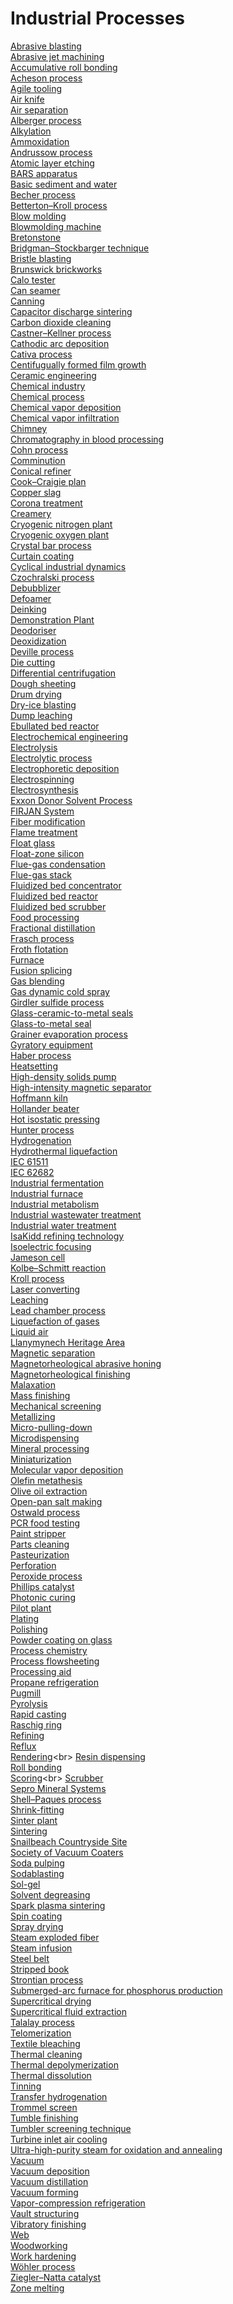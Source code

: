# Industrial Processes
[Abrasive blasting](https://en.wikipedia.org/wiki/Abrasive_blasting)<br>
[Abrasive jet machining](https://en.wikipedia.org/wiki/Abrasive_jet_machining)<br>
[Accumulative roll bonding](https://en.wikipedia.org/wiki/Accumulative_roll_bonding)<br>
[Acheson process](https://en.wikipedia.org/wiki/Acheson_process)<br>
[Agile tooling](https://en.wikipedia.org/wiki/Agile_tooling)<br>
[Air knife](https://en.wikipedia.org/wiki/Air_knife)<br>
[Air separation](https://en.wikipedia.org/wiki/Air_separation)<br>
[Alberger process](https://en.wikipedia.org/wiki/Alberger_process)<br>
[Alkylation](https://en.wikipedia.org/wiki/Alkylation)<br>
[Ammoxidation](https://en.wikipedia.org/wiki/Ammoxidation)<br>
[Andrussow process](https://en.wikipedia.org/wiki/Andrussow_process)<br>
[Atomic layer etching](https://en.wikipedia.org/wiki/Atomic_layer_etching)<br>
[BARS apparatus](https://en.wikipedia.org/wiki/BARS_apparatus)<br>
[Basic sediment and water](https://en.wikipedia.org/wiki/Basic_sediment_and_water)<br>
[Becher process](https://en.wikipedia.org/wiki/Becher_process)<br>
[Betterton–Kroll process](https://en.wikipedia.org/wiki/Betterton–Kroll_process)<br>
[Blow molding](https://en.wikipedia.org/wiki/Blow_molding)<br>
[Blowmolding machine](https://en.wikipedia.org/wiki/Blowmolding_machine)<br>
[Bretonstone](https://en.wikipedia.org/wiki/Bretonstone)<br>
[Bridgman–Stockbarger technique](https://en.wikipedia.org/wiki/Bridgman–Stockbarger_technique)<br>
[Bristle blasting](https://en.wikipedia.org/wiki/Bristle_blasting)<br>
[Brunswick brickworks](https://en.wikipedia.org/wiki/Brunswick_brickworks)<br>
[Calo tester](https://en.wikipedia.org/wiki/Calo_tester)<br>
[Can seamer](https://en.wikipedia.org/wiki/Can_seamer)<br>
[Canning](https://en.wikipedia.org/wiki/Canning)<br>
[Capacitor discharge sintering](https://en.wikipedia.org/wiki/Capacitor_discharge_sintering)<br>
[Carbon dioxide cleaning](https://en.wikipedia.org/wiki/Carbon_dioxide_cleaning)<br>
[Castner–Kellner process](https://en.wikipedia.org/wiki/Castner–Kellner_process)<br>
[Cathodic arc deposition](https://en.wikipedia.org/wiki/Cathodic_arc_deposition)<br>
[Cativa process](https://en.wikipedia.org/wiki/Cativa_process)<br>
[Centifugually formed film growth](https://en.wikipedia.org/wiki/Centifugually_formed_film_growth)<br>
[Ceramic engineering](https://en.wikipedia.org/wiki/Ceramic_engineering)<br>
[Chemical industry](https://en.wikipedia.org/wiki/Chemical_industry)<br>
[Chemical process](https://en.wikipedia.org/wiki/Chemical_process)<br>
[Chemical vapor deposition](https://en.wikipedia.org/wiki/Chemical_vapor_deposition)<br>
[Chemical vapor infiltration](https://en.wikipedia.org/wiki/Chemical_vapor_infiltration)<br>
[Chimney](https://en.wikipedia.org/wiki/Chimney)<br>
[Chromatography in blood processing](https://en.wikipedia.org/wiki/Chromatography_in_blood_processing)<br>
[Cohn process](https://en.wikipedia.org/wiki/Cohn_process)<br>
[Comminution](https://en.wikipedia.org/wiki/Comminution)<br>
[Conical refiner](https://en.wikipedia.org/wiki/Conical_refiner)<br>
[Cook–Craigie plan](https://en.wikipedia.org/wiki/Cook–Craigie_plan)<br>
[Copper slag](https://en.wikipedia.org/wiki/Copper_slag)<br>
[Corona treatment](https://en.wikipedia.org/wiki/Corona_treatment)<br>
[Creamery](https://en.wikipedia.org/wiki/Creamery)<br>
[Cryogenic nitrogen plant](https://en.wikipedia.org/wiki/Cryogenic_nitrogen_plant)<br>
[Cryogenic oxygen plant](https://en.wikipedia.org/wiki/Cryogenic_oxygen_plant)<br>
[Crystal bar process](https://en.wikipedia.org/wiki/Crystal_bar_process)<br>
[Curtain coating](https://en.wikipedia.org/wiki/Curtain_coating)<br>
[Cyclical industrial dynamics](https://en.wikipedia.org/wiki/Cyclical_industrial_dynamics)<br>
[Czochralski process](https://en.wikipedia.org/wiki/Czochralski_process)<br>
[Debubblizer](https://en.wikipedia.org/wiki/Debubblizer)<br>
[Defoamer](https://en.wikipedia.org/wiki/Defoamer)<br>
[Deinking](https://en.wikipedia.org/wiki/Deinking)<br>
[Demonstration Plant](https://en.wikipedia.org/wiki/Demonstration_Plant)<br>
[Deodoriser](https://en.wikipedia.org/wiki/Deodoriser)<br>
[Deoxidization](https://en.wikipedia.org/wiki/Deoxidization)<br>
[Deville process](https://en.wikipedia.org/wiki/Deville_process)<br>
[Die cutting](https://en.wikipedia.org/wiki/Die_cutting_(web))<br>
[Differential centrifugation](https://en.wikipedia.org/wiki/Differential_centrifugation)<br>
[Dough sheeting](https://en.wikipedia.org/wiki/Dough_sheeting)<br>
[Drum drying](https://en.wikipedia.org/wiki/Drum_drying)<br>
[Dry-ice blasting](https://en.wikipedia.org/wiki/Dry-ice_blasting)<br>
[Dump leaching](https://en.wikipedia.org/wiki/Dump_leaching)<br>
[Ebullated bed reactor](https://en.wikipedia.org/wiki/Ebullated_bed_reactor)<br>
[Electrochemical engineering](https://en.wikipedia.org/wiki/Electrochemical_engineering)<br>
[Electrolysis](https://en.wikipedia.org/wiki/Electrolysis)<br>
[Electrolytic process](https://en.wikipedia.org/wiki/Electrolytic_process)<br>
[Electrophoretic deposition](https://en.wikipedia.org/wiki/Electrophoretic_deposition)<br>
[Electrospinning](https://en.wikipedia.org/wiki/Electrospinning)<br>
[Electrosynthesis](https://en.wikipedia.org/wiki/Electrosynthesis)<br>
[Exxon Donor Solvent Process](https://en.wikipedia.org/wiki/Exxon_Donor_Solvent_Process)<br>
[FIRJAN System](https://en.wikipedia.org/wiki/FIRJAN_System)<br>
[Fiber modification](https://en.wikipedia.org/wiki/Fiber_modification)<br>
[Flame treatment](https://en.wikipedia.org/wiki/Flame_treatment)<br>
[Float glass](https://en.wikipedia.org/wiki/Float_glass)<br>
[Float-zone silicon](https://en.wikipedia.org/wiki/Float-zone_silicon)<br>
[Flue-gas condensation](https://en.wikipedia.org/wiki/Flue-gas_condensation)<br>
[Flue-gas stack](https://en.wikipedia.org/wiki/Flue-gas_stack)<br>
[Fluidized bed concentrator](https://en.wikipedia.org/wiki/Fluidized_bed_concentrator)<br>
[Fluidized bed reactor](https://en.wikipedia.org/wiki/Fluidized_bed_reactor)<br>
[Fluidized bed scrubber](https://en.wikipedia.org/wiki/Fluidized_bed_scrubber)<br>
[Food processing](https://en.wikipedia.org/wiki/Food_processing)<br>
[Fractional distillation](https://en.wikipedia.org/wiki/Fractional_distillation)<br>
[Frasch process](https://en.wikipedia.org/wiki/Frasch_process)<br>
[Froth flotation](https://en.wikipedia.org/wiki/Froth_flotation)<br>
[Furnace](https://en.wikipedia.org/wiki/Furnace)<br>
[Fusion splicing](https://en.wikipedia.org/wiki/Fusion_splicing)<br>
[Gas blending](https://en.wikipedia.org/wiki/Gas_blending)<br>
[Gas dynamic cold spray](https://en.wikipedia.org/wiki/Gas_dynamic_cold_spray)<br>
[Girdler sulfide process](https://en.wikipedia.org/wiki/Girdler_sulfide_process)<br>
[Glass-ceramic-to-metal seals](https://en.wikipedia.org/wiki/Glass-ceramic-to-metal_seals)<br>
[Glass-to-metal seal](https://en.wikipedia.org/wiki/Glass-to-metal_seal)<br>
[Grainer evaporation process](https://en.wikipedia.org/wiki/Grainer_evaporation_process)<br>
[Gyratory equipment](https://en.wikipedia.org/wiki/Gyratory_equipment)<br>
[Haber process](https://en.wikipedia.org/wiki/Haber_process)<br>
[Heatsetting](https://en.wikipedia.org/wiki/Heatsetting)<br>
[High-density solids pump](https://en.wikipedia.org/wiki/High-density_solids_pump)<br>
[High-intensity magnetic separator](https://en.wikipedia.org/wiki/High-intensity_magnetic_separator)<br>
[Hoffmann kiln](https://en.wikipedia.org/wiki/Hoffmann_kiln)<br>
[Hollander beater](https://en.wikipedia.org/wiki/Hollander_beater)<br>
[Hot isostatic pressing](https://en.wikipedia.org/wiki/Hot_isostatic_pressing)<br>
[Hunter process](https://en.wikipedia.org/wiki/Hunter_process)<br>
[Hydrogenation](https://en.wikipedia.org/wiki/Hydrogenation)<br>
[Hydrothermal liquefaction](https://en.wikipedia.org/wiki/Hydrothermal_liquefaction)<br>
[IEC 61511](https://en.wikipedia.org/wiki/IEC_61511)<br>
[IEC 62682](https://en.wikipedia.org/wiki/IEC_62682)<br>
[Industrial fermentation](https://en.wikipedia.org/wiki/Industrial_fermentation)<br>
[Industrial furnace](https://en.wikipedia.org/wiki/Industrial_furnace)<br>
[Industrial metabolism](https://en.wikipedia.org/wiki/Industrial_metabolism)<br>
[Industrial wastewater treatment](https://en.wikipedia.org/wiki/Industrial_wastewater_treatment)<br>
[Industrial water treatment](https://en.wikipedia.org/wiki/Industrial_water_treatment)<br>
[IsaKidd refining technology](https://en.wikipedia.org/wiki/IsaKidd_refining_technology)<br>
[Isoelectric focusing](https://en.wikipedia.org/wiki/Isoelectric_focusing)<br>
[Jameson cell](https://en.wikipedia.org/wiki/Jameson_cell)<br>
[Kolbe–Schmitt reaction](https://en.wikipedia.org/wiki/Kolbe–Schmitt_reaction)<br>
[Kroll process](https://en.wikipedia.org/wiki/Kroll_process)<br>
[Laser converting](https://en.wikipedia.org/wiki/Laser_converting)<br>
[Leaching](https://en.wikipedia.org/wiki/Leaching_(chemistry))<br>
[Lead chamber process](https://en.wikipedia.org/wiki/Lead_chamber_process)<br>
[Liquefaction of gases](https://en.wikipedia.org/wiki/Liquefaction_of_gases)<br>
[Liquid air](https://en.wikipedia.org/wiki/Liquid_air)<br>
[Llanymynech Heritage Area](https://en.wikipedia.org/wiki/Llanymynech_Heritage_Area)<br>
[Magnetic separation](https://en.wikipedia.org/wiki/Magnetic_separation)<br>
[Magnetorheological abrasive honing](https://en.wikipedia.org/wiki/Magnetorheological_abrasive_honing)<br>
[Magnetorheological finishing](https://en.wikipedia.org/wiki/Magnetorheological_finishing)<br>
[Malaxation](https://en.wikipedia.org/wiki/Malaxation)<br>
[Mass finishing](https://en.wikipedia.org/wiki/Mass_finishing)<br>
[Mechanical screening](https://en.wikipedia.org/wiki/Mechanical_screening)<br>
[Metallizing](https://en.wikipedia.org/wiki/Metallizing)<br>
[Micro-pulling-down](https://en.wikipedia.org/wiki/Micro-pulling-down)<br>
[Microdispensing](https://en.wikipedia.org/wiki/Microdispensing)<br>
[Mineral processing](https://en.wikipedia.org/wiki/Mineral_processing)<br>
[Miniaturization](https://en.wikipedia.org/wiki/Miniaturization)<br>
[Molecular vapor deposition](https://en.wikipedia.org/wiki/Molecular_vapor_deposition)<br>
[Olefin metathesis](https://en.wikipedia.org/wiki/Olefin_metathesis)<br>
[Olive oil extraction](https://en.wikipedia.org/wiki/Olive_oil_extraction)<br>
[Open-pan salt making](https://en.wikipedia.org/wiki/Open-pan_salt_making)<br>
[Ostwald process](https://en.wikipedia.org/wiki/Ostwald_process)<br>
[PCR food testing](https://en.wikipedia.org/wiki/PCR_food_testing)<br>
[Paint stripper](https://en.wikipedia.org/wiki/Paint_stripper)<br>
[Parts cleaning](https://en.wikipedia.org/wiki/Parts_cleaning)<br>
[Pasteurization](https://en.wikipedia.org/wiki/Pasteurization)<br>
[Perforation](https://en.wikipedia.org/wiki/Perforation)<br>
[Peroxide process](https://en.wikipedia.org/wiki/Peroxide_process)<br>
[Phillips catalyst](https://en.wikipedia.org/wiki/Phillips_catalyst)<br>
[Photonic curing](https://en.wikipedia.org/wiki/Photonic_curing)<br>
[Pilot plant](https://en.wikipedia.org/wiki/Pilot_plant)<br>
[Plating](https://en.wikipedia.org/wiki/Plating)<br>
[Polishing](https://en.wikipedia.org/wiki/Polishing)<br>
[Powder coating on glass](https://en.wikipedia.org/wiki/Powder_coating_on_glass)<br>
[Process chemistry](https://en.wikipedia.org/wiki/Process_chemistry)<br>
[Process flowsheeting](https://en.wikipedia.org/wiki/Process_flowsheeting)<br>
[Processing aid](https://en.wikipedia.org/wiki/Processing_aid)<br>
[Propane refrigeration](https://en.wikipedia.org/wiki/Propane_refrigeration)<br>
[Pugmill](https://en.wikipedia.org/wiki/Pugmill)<br>
[Pyrolysis](https://en.wikipedia.org/wiki/Pyrolysis)<br>
[Rapid casting](https://en.wikipedia.org/wiki/Rapid_casting)<br>
[Raschig ring](https://en.wikipedia.org/wiki/Raschig_ring)<br>
[Refining](https://en.wikipedia.org/wiki/Refining)<br>
[Reflux](https://en.wikipedia.org/wiki/Reflux)<br>
[Rendering](https://en.wikipedia.org/wiki/Rendering_(animal_products))<br>
[Resin dispensing](https://en.wikipedia.org/wiki/Resin_dispensing)<br>
[Roll bonding](https://en.wikipedia.org/wiki/Roll_bonding)<br>
[Scoring](https://en.wikipedia.org/wiki/Scoring_(industrial_process))<br>
[Scrubber](https://en.wikipedia.org/wiki/Scrubber)<br>
[Sepro Mineral Systems](https://en.wikipedia.org/wiki/Sepro_Mineral_Systems)<br>
[Shell–Paques process](https://en.wikipedia.org/wiki/Shell–Paques_process)<br>
[Shrink-fitting](https://en.wikipedia.org/wiki/Shrink-fitting)<br>
[Sinter plant](https://en.wikipedia.org/wiki/Sinter_plant)<br>
[Sintering](https://en.wikipedia.org/wiki/Sintering)<br>
[Snailbeach Countryside Site](https://en.wikipedia.org/wiki/Snailbeach_Countryside_Site)<br>
[Society of Vacuum Coaters](https://en.wikipedia.org/wiki/Society_of_Vacuum_Coaters)<br>
[Soda pulping](https://en.wikipedia.org/wiki/Soda_pulping)<br>
[Sodablasting](https://en.wikipedia.org/wiki/Sodablasting)<br>
[Sol-gel](https://en.wikipedia.org/wiki/Sol-gel)<br>
[Solvent degreasing](https://en.wikipedia.org/wiki/Solvent_degreasing)<br>
[Spark plasma sintering](https://en.wikipedia.org/wiki/Spark_plasma_sintering)<br>
[Spin coating](https://en.wikipedia.org/wiki/Spin_coating)<br>
[Spray drying](https://en.wikipedia.org/wiki/Spray_drying)<br>
[Steam exploded fiber](https://en.wikipedia.org/wiki/Steam_exploded_fiber)<br>
[Steam infusion](https://en.wikipedia.org/wiki/Steam_infusion)<br>
[Steel belt](https://en.wikipedia.org/wiki/Steel_belt)<br>
[Stripped book](https://en.wikipedia.org/wiki/Stripped_book)<br>
[Strontian process](https://en.wikipedia.org/wiki/Strontian_process)<br>
[Submerged-arc furnace for phosphorus production](https://en.wikipedia.org/wiki/Submerged-arc_furnace_for_phosphorus_production)<br>
[Supercritical drying](https://en.wikipedia.org/wiki/Supercritical_drying)<br>
[Supercritical fluid extraction](https://en.wikipedia.org/wiki/Supercritical_fluid_extraction)<br>
[Talalay process](https://en.wikipedia.org/wiki/Talalay_process)<br>
[Telomerization](https://en.wikipedia.org/wiki/Telomerization)<br>
[Textile bleaching](https://en.wikipedia.org/wiki/Textile_bleaching)<br>
[Thermal cleaning](https://en.wikipedia.org/wiki/Thermal_cleaning)<br>
[Thermal depolymerization](https://en.wikipedia.org/wiki/Thermal_depolymerization)<br>
[Thermal dissolution](https://en.wikipedia.org/wiki/Thermal_dissolution)<br>
[Tinning](https://en.wikipedia.org/wiki/Tinning)<br>
[Transfer hydrogenation](https://en.wikipedia.org/wiki/Transfer_hydrogenation)<br>
[Trommel screen](https://en.wikipedia.org/wiki/Trommel_screen)<br>
[Tumble finishing](https://en.wikipedia.org/wiki/Tumble_finishing)<br>
[Tumbler screening technique](https://en.wikipedia.org/wiki/Tumbler_screening_technique)<br>
[Turbine inlet air cooling](https://en.wikipedia.org/wiki/Turbine_inlet_air_cooling)<br>
[Ultra-high-purity steam for oxidation and annealing](https://en.wikipedia.org/wiki/Ultra-high-purity_steam_for_oxidation_and_annealing)<br>
[Vacuum](https://en.wikipedia.org/wiki/Vacuum)<br>
[Vacuum deposition](https://en.wikipedia.org/wiki/Vacuum_deposition)<br>
[Vacuum distillation](https://en.wikipedia.org/wiki/Vacuum_distillation)<br>
[Vacuum forming](https://en.wikipedia.org/wiki/Vacuum_forming)<br>
[Vapor-compression refrigeration](https://en.wikipedia.org/wiki/Vapor-compression_refrigeration)<br>
[Vault structuring](https://en.wikipedia.org/wiki/Vault_structuring)<br>
[Vibratory finishing](https://en.wikipedia.org/wiki/Vibratory_finishing)<br>
[Web](https://en.wikipedia.org/wiki/Web_(manufacturing))<br>
[Woodworking](https://en.wikipedia.org/wiki/Woodworking)<br>
[Work hardening](https://en.wikipedia.org/wiki/Work_hardening)<br>
[Wöhler process](https://en.wikipedia.org/wiki/Wöhler_process)<br>
[Ziegler–Natta catalyst](https://en.wikipedia.org/wiki/Ziegler–Natta_catalyst)<br>
[Zone melting](https://en.wikipedia.org/wiki/Zone_melting)<br>
